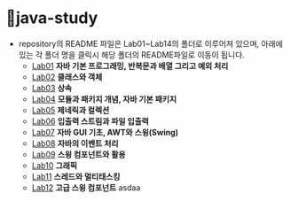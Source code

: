 # 📕java-study 
* repository의 README 파일은 Lab01~Lab14의 폴더로 이루어져 있으며, 아래에 있는 각 폴더 명을 클릭시 해당 폴더의 README파일로 이동이 됩니다.
  * [Lab01](./Lab01/Lab01_README.md) **자바 기본 프로그래밍, 반복문과 배열 그리고 예외 처리**
  * [Lab02](./Lab02/Lab02_README.md) **클래스와 객체**
  * [Lab03](./Lab03/Lab03_README.md) **상속**
  * [Lab04](./Lab04/Lab04_README.md) **모듈과 패키지 개념, 자바 기본 패키지**
  * [Lab05](./Lab05/Lab05_README.md) **제네릭과 컬렉션**
  * [Lab06](./Lab06/Lab06_README.md) **입출력 스트림과 파일 입출력**
  * [Lab07](./Lab07/Lab07_README.md) **자바 GUI 기초, AWT와 스윙(Swing)**
  * [Lab08](./Lab08/Lab08_README.md) **자바의 이벤트 처리**
  * [Lab09](./Lab09/Lab09_README.md) **스윙 컴포넌트와 활용**
  * [Lab10](./Lab10/Lab10_README.md) **그래픽**
  * [Lab11](./Lab11/Lab11_README.md) **스레드와 멀티태스킹**
  * [Lab12](./Lab12/Lab12_README.md) **고급 스윙 컴포넌트**
asdaa
